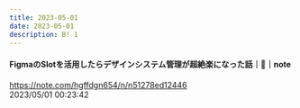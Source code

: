 ```yaml
---
title: 2023-05-01
date: 2023-05-01
description: B! 1
---
```


#### FigmaのSlotを活用したらデザインシステム管理が超絶楽になった話｜🐰｜note
https://note.com/hgffdgn654/n/n51278ed12446<br>
2023/05/01 00:23:42<br>


